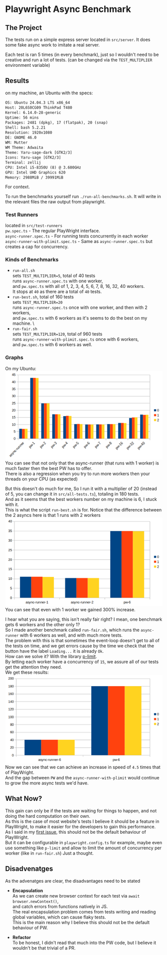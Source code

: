 # Playwright Async Benchmark 

## The Project
The tests run on a simple express server located in `src/server`. It does some fake async work to imitate a real server.

Each test is ran 5 times (in every benchmark), just so I wouldn't need to be creative and run a lot of tests. (can be
changed via the `TEST_MULTIPLIER` environment variable)

## Results
on my machine, an Ubuntu with the specs:
```
OS: Ubuntu 24.04.3 LTS x86_64
Host: 20L6S0CG09 ThinkPad T480
Kernel: 6.14.0-28-generic
Uptime: 56 mins
Packages: 2481 (dpkg), 17 (flatpak), 20 (snap)
Shell: bash 5.2.21
Resolution: 1920x1080
DE: GNOME 46.0
WM: Mutter
WM Theme: Adwaita
Theme: Yaru-sage-dark [GTK2/3]
Icons: Yaru-sage [GTK2/3]
Terminal: zellij
CPU: Intel i5-8350U (8) @ 3.600GHz
GPU: Intel UHD Graphics 620
Memory: 2988MiB / 39991MiB
```
For context.

To run the benchmarks yourself run `./run-all-benchmarks.sh`.
It will write in the relevant files the raw output from playwright.

### Test Runners
located in `src/test-runners` \
`pw.spec.ts` - The regular PlayWright interface. \
`async-runner.spec.ts` - For running tests concurrently in each worker \
`async-runner-with-plimit.spec.ts` - Same as `async-runner.spec.ts` but creates a cap for concurrency.

### Kinds of Benchmarks
- `run-all.sh` \
  sets `TEST_MULTIPLIER=5`, total of 40 tests\
  runs `async-runner.spec.ts` with one worker, \
  and `pw.spec.ts` with all of 1, 2, 3, 4, 5, 6, 7, 8, 16, 32, 40 workers. \
  It stops at `40` as there are a total of `40` tests.
- `run-best.sh`, total of 160 tests\
  sets `TEST_MULTIPLIER=20` \
  runs `async-runner.spec.ts` once with one worker, and then with 2 workers, \
  and `pw.spec.ts` with 6 workers as it's seems to do the best on my machine. \
- `run-fair.sh` \
  sets `TEST_MULTIPLIER=120`, total of 960 tests\
  runs `async-runner-with-plimit.spec.ts` once with 6 workers, \
  and `pw.spec.ts` with 6 workers as well.

### Graphs
On my Ubuntu: \
![ubuntu-chrome-all](./images/ubuntu-chrome-all.png) \
You can see that not only that the async-runner (that runs with 1 worker) is much faster then the best PW has to offer.\
There is also a regression when you try to run more workers then your threads on your CPU (as expected)

But this doesn't do much for me, So I run it with a multiplier of 20 (instead of 5, you can change it in `src/all-tests.ts`), totaling in 180 tests. \
And as it seems that the best workers number on my machine is 6, I stuck with it. \
This is what the script `run-best.sh` is for. Notice that the difference between the 2 asyncs here is that 1 runs with 2 workers \
![ubuntu-chrome-best](./images/ubuntu-chrome-best.png) \
You can see that even with 1 worker we gained 300% increase.

I hear what you are saying, this isn't really fair right? I mean, one benchmark gets 6 workers and the other only 1? \
So I made another benchmark called `run-fair.sh`, which runs the `async-runner` with 6 workers as well, and with much
more tests. \
The problem with this is that sometimes the event-loop doesn't get to all of the tests on time, and we get errors cause
by the time we check that the button have the label `Loading...` it is already `Ok`. \
How can we solve it? With the library [p-limit](https://www.npmjs.com/package/p-limit).\
By letting each worker have a concurrency of `15`, we assure all of our tests get the attention they need.\
We get these results: \
![ubuntu-chrome-fair](./images/ubuntu-chrome-fair.png) \
Now we can see that we can achieve an increase in speed of `4.5` times that of PlayWright. \
And the gap between `PW` and the `async-runner-with-plimit` would continue to grow the more async tests we'd have.


## What Now?
This gain can only be if the tests are waiting for things to happen, and not doing the hard computation on their own. \
As this is the case of most website's tests I believe it should be a feature in PlayWright, to make it easier for the developers to gain this performance. \
As I said in my [first issue](https://github.com/microsoft/playwright/issues/36900), this should not be the default
behaviour of PlayWright. \
But it can be configurable in `playwright.config.ts` for example, maybe even use something like `p-limit` and allow to
limit the amount of concurrency per worker (like in `run-fair.sh`) Just a thought.

## Disadvenatges
As the advenatges are clear, the disadvantages need to be stated
- **Encapsulation** \
  As we can create new browser context for each test via `await browser.newContext()`, \
  and catch errors from functions natively in JS. \
  The real encapsulation problem comes from tests writing and reading global variables, which can cause flaky tests. \
  This is the main reason why I believe this should not be the default behaviour of PW.

- **Refactor** \
  To be honest, I didn't read that much into the PW code, but I believe it wouldn't be that trivial of a PR.

  
